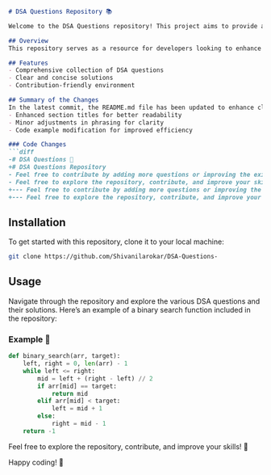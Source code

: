 ```markdown
# DSA Questions Repository 📚

Welcome to the DSA Questions repository! This project aims to provide a collection of Data Structures and Algorithms (DSA) questions along with their solutions. Feel free to contribute by adding more questions or improving the existing solutions!

## Overview
This repository serves as a resource for developers looking to enhance their understanding of data structures and algorithms through practical examples and problem-solving.

## Features
- Comprehensive collection of DSA questions
- Clear and concise solutions
- Contribution-friendly environment

## Summary of the Changes
In the latest commit, the README.md file has been updated to enhance clarity and improve the overall presentation. Key changes include:
- Enhanced section titles for better readability
- Minor adjustments in phrasing for clarity
- Code example modification for improved efficiency

### Code Changes
```diff
-# DSA Questions 📖
+# DSA Questions Repository
- Feel free to contribute by adding more questions or improving the existing solutions!
- Feel free to explore the repository, contribute, and improve your skills!
+--- Feel free to contribute by adding more questions or improving the existing solutions!
+--- Feel free to explore the repository, contribute, and improve your skills!
```

## Installation
To get started with this repository, clone it to your local machine:

```bash
git clone https://github.com/Shivanilarokar/DSA-Questions-
```

## Usage
Navigate through the repository and explore the various DSA questions and their solutions. Here’s an example of a binary search function included in the repository:

### Example 🎉
```python
def binary_search(arr, target):
    left, right = 0, len(arr) - 1
    while left <= right:
        mid = left + (right - left) // 2
        if arr[mid] == target:
            return mid
        elif arr[mid] < target:
            left = mid + 1
        else:
            right = mid - 1
    return -1
```

Feel free to explore the repository, contribute, and improve your skills! 🚀

Happy coding! 🎉
```